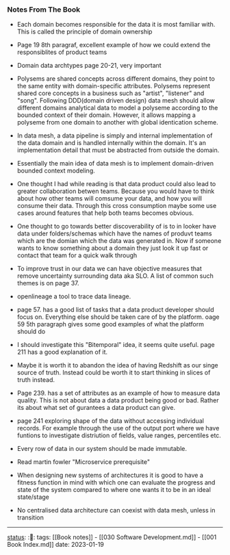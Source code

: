 ### Notes From The Book
- Each domain becomes responsible for the data it is most familiar with. This is
  called the principle of domain ownership
  
- Page 19 8th paragraf, excellent example of how we could extend the
  responsiblites of product teams
  
- Domain data archtypes page 20-21, very important
- Polysems are shared concepts across different domains, they point to the same
  entity with domain-specific attributes. Polysems represent shared core
  concepts in a business such as "artist", "listener" and "song". Following
  DDD(domain driven design) data mesh should allow different domains analytical
  data to model a polyseme according to the bounded context of their domain.
  However, it allows mapping a polyseme from one domain to another with global
  identication scheme.
  
- In data mesh, a data pipeline is simply and internal implementation of the
  data domain and is handled internally within the domain. It's an
  implementation detail that must be abstracted from outside the domain.
  
- Essentially the main idea of data mesh is to implement domain-driven bounded
  context modeling.
  
- One thought I had while reading is that data product could also lead to
  greater collaboration betwen teams. Because you would have to think about how
  other teams will comsume your data, and how you will consume their data.
  Through this cross consumption maybe some use cases around features that help
  both teams becomes obvious.
  
- One thought to go towards better discoverability of is to in looker have data
  under folders/schemas which have the names of produvt teams which are the
  domian which the data was generated in. Now if someone wants to know something
  about a domain they just look it up fast or contact that team for a quick walk
  through
  
- To improve trust in our data we can have objective measures that remove
  uncertainty surrounding data aka SLO. A list of common such themes is on page
  37.
  
- openlineage a tool to trace data lineage. 
  
- page 57. has a good list of tasks that a data product developer should focus
  on. Everything else should be taken care of by the platform. oage 59 5th
  paragraph gives some good examples of what the platform should do
  
- I should investigate this "Bitemporal" idea, it seems quite useful. page 211
  has a good explanation of it.
  
- Maybe it is worth it to abandon the idea of having Redshift as our singe
  source of truth. Instead could be worth it to start thinking in slices of
  truth instead.
  
- Page 239. has a set of attributes as an example of how to measure data
  quality. This is not about data a data product being good or bad. Rather its
  about what set of gurantees a data product can give.
  
- page 241 exploring shape of the data without accessing individual records. For
  example through the use of the output port where we have funtions to
  investigate distriution of fields, value ranges, percentiles etc.
  
- Every row of data in our system should be made immutable.

- Read martin fowler "Microservice prerequisite"

- When designing new systems of architectures it is good to have a fitness
  function in mind with which one can evaluate the progress and state of the
  system compared to where one wants it to be in an ideal state/stage
  
- No centralised data architecture can coexist with data mesh, unless in
  transition

---
[status](status): :📖:
tags: [[Book notes]] - [[030 Software Development.md]] - [[001 Book Index.md]]
date: 2023-01-19
